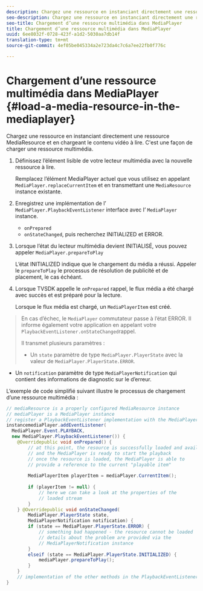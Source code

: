 ```yaml
---
description: Chargez une ressource en instanciant directement une ressource MediaResource et en chargeant le contenu vidéo à lire. C'est une façon de charger une ressource multimédia.
seo-description: Chargez une ressource en instanciant directement une ressource MediaResource et en chargeant le contenu vidéo à lire. C'est une façon de charger une ressource multimédia.
seo-title: Chargement d’une ressource multimédia dans MediaPlayer
title: Chargement d’une ressource multimédia dans MediaPlayer
uuid: 6ee8032f-0728-423f-a1d2-5030aa7db14f
translation-type: tm+mt
source-git-commit: 4ef05be045334a2e723da4c7c6a7ee22fb0f776c

---
```



# Chargement d’une ressource multimédia dans MediaPlayer {#load-a-media-resource-in-the-mediaplayer}

Chargez une ressource en instanciant directement une ressource MediaResource et en chargeant le contenu vidéo à lire. C&#39;est une façon de charger une ressource multimédia.

1. Définissez l’élément lisible de votre lecteur multimédia avec la nouvelle ressource à lire.

   Remplacez l’élément MediaPlayer actuel que vous utilisez en appelant `MediaPlayer.replaceCurrentItem` et en transmettant une `MediaResource` instance existante.

1. Enregistrez une implémentation de l’ `MediaPlayer.PlaybackEventListener` interface avec l’ `MediaPlayer` instance.

   * `onPrepared`
   * `onStateChanged`, puis recherchez INITIALIZED et ERROR.

1. Lorsque l’état du lecteur multimédia devient INITIALISÉ, vous pouvez appeler `MediaPlayer.prepareToPlay`

   L’état INITIALIZED indique que le chargement du média a réussi. Appeler le `prepareToPlay` le processus de résolution de publicité et de placement, le cas échéant.

1. Lorsque TVSDK appelle le `onPrepared` rappel, le flux média a été chargé avec succès et est préparé pour la lecture.

   Lorsque le flux média est chargé, un `MediaPlayerItem` est créé.

>En cas d’échec, le `MediaPlayer` commutateur passe à l’état ERROR. Il informe également votre application en appelant votre `PlaybackEventListener.onStateChanged`rappel.
>
>Il transmet plusieurs paramètres :
>* Un `state` paramètre de type `MediaPlayer.PlayerState` avec la valeur de `MediaPlayer.PlayerState.ERROR`.
   >
   >
* Un `notification` paramètre de type `MediaPlayerNotification` qui contient des informations de diagnostic sur le  d’erreur.


L’exemple de code simplifié suivant illustre le processus de chargement d’une ressource multimédia :

```java
// mediaResource is a properly configured MediaResource instance 
// mediaPlayer is a MediaPlayer instance 
// register a PlaybackEventListener implementation with the MediaPlayer  
instancemediaPlayer.addEventListener( 
  MediaPlayer.Event.PLAYBACK, 
  new MediaPlayer.PlaybackEventListener()) { 
    @Overridepublic void onPrepared() { 
        // at this point, the resource is successfully loaded and available 
        // and the MediaPlayer is ready to start the playback 
        // once the resource is loaded, the MediaPlayer is able to 
        // provide a reference to the current "playable item" 
 
        MediaPlayerItem playerItem = mediaPlayer.CurrentItem(); 
 
        if (playerItem != null) {     
            // here we can take a look at the properties of the     
            // loaded stream 
        } 
    } @Overridepublic void onStateChanged( 
        MediaPlayer.PlayerState state,  
        MediaPlayerNotification notification) { 
        if (state == MediaPlayer.PlayerState.ERROR) { 
            // something bad happened - the resource cannot be loaded    
            // details about the problem are provided via the  
            // MediaPlayerNotification instance 
        }  
        elseif (state == MediaPlayer.PlayerState.INITIALIZED) {     
            mediaPlayer.prepareToPlay(); 
        } 
    } 
    // implementation of the other methods in the PlaybackEventListener interface... 
} 
```
